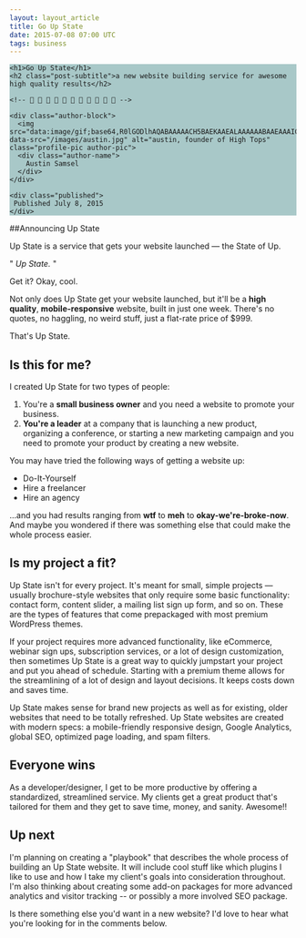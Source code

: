 ```yaml
---
layout: layout_article
title: Go Up State
date: 2015-07-08 07:00 UTC
tags: business
---
```


<div class='blog-header' style="background-image:url('/images/blog/trees.jpg');background-color: #A8C8C8;">

  <div class="blog-header-content">

    <h1>Go Up State</h1>
    <h2 class="post-subtitle">a new website building service for awesome high quality results</h2>

    <!-- 🌿 🌄 🌿 🌄 🌿 🌄 🌿 🌄 🌿 🌄 🌿 -->

    <div class="author-block">
      <img src="data:image/gif;base64,R0lGODlhAQABAAAAACH5BAEKAAEALAAAAAABAAEAAAICTAEAOw==" data-src="/images/austin.jpg" alt="austin, founder of High Tops" class="profile-pic author-pic">
      <div class="author-name">
        Austin Samsel
      </div>
    </div>

    <div class="published">
     Published July 8, 2015
    </div>

  </div>

</div>

##Announcing Up State

Up State is a service that gets your website launched — the State of Up.

" *Up State.* "

Get it? Okay, cool.

Not only does Up State get your website launched, but it'll be a **high quality**, **mobile-responsive** website, built in just one week. There's no quotes, no haggling, no weird stuff, just a flat-rate price of $999.

That's Up State.

## Is this for me?

I created Up State for two types of people:

1. You're a **small business owner** and you need a website to promote your business.
2. **You're a leader** at a company that is launching a new product, organizing a conference, or starting a new marketing campaign and you need to promote your product by creating a new website.

You may have tried the following ways of getting a website up:

* Do-It-Yourself
* Hire a freelancer
* Hire an agency

…and you had results ranging from **wtf** to **meh** to **okay-we're-broke-now**. And maybe you wondered if there was something else that could make the whole process easier.

## Is my project a fit?

Up State isn't for every project. It's meant for small, simple projects — usually brochure-style websites that only require some basic functionality: contact form, content slider, a mailing list sign up form, and so on. These are the types of features that come prepackaged with most premium WordPress themes.

If your project requires more advanced functionality, like eCommerce, webinar sign ups, subscription services, or a lot of design customization, then sometimes Up State is a great way to quickly jumpstart your project and put you ahead of schedule. Starting with a premium theme allows for the streamlining of a lot of design and layout decisions. It keeps costs down and saves time.

Up State makes sense for brand new projects as well as for existing, older websites that need to be totally refreshed. Up State websites are created with modern specs: a mobile-friendly responsive design, Google Analytics, global SEO, optimized page loading, and spam filters.

## Everyone wins

As a developer/designer, I get to be more productive by offering a standardized, streamlined service. My clients get a great product that's tailored for them and they get to save time, money, and sanity. Awesome!!

## Up next

I'm planning on creating a "playbook" that describes the whole process of building an Up State website. It will include cool stuff like which plugins I like to use and how I take my client's goals into consideration throughout. I'm also thinking about creating some add-on packages for more advanced analytics and visitor tracking -- or possibly a more involved SEO package.

Is there something else you'd want in a new website? I'd love to hear what you're looking for in the comments below.
